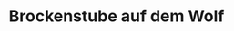 ---
title: "Brockenstube auf dem Wolf"
url: /basel/brockenstube-auf-dem-wolf/
shop: Gebrauchtwaren
---
